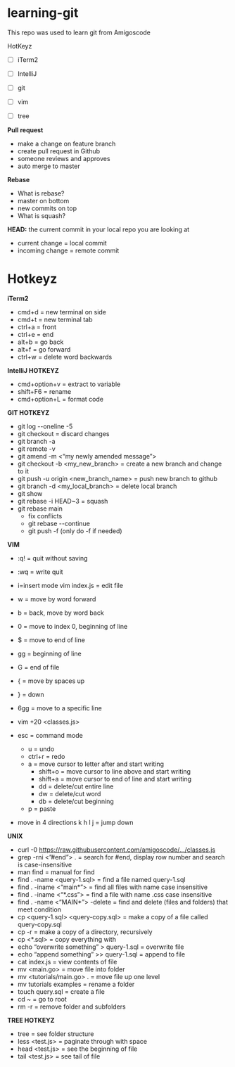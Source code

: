 # learning-git

This repo was used to learn git from Amigoscode

HotKeyz
- [ ] iTerm2
- [ ] IntelliJ
- [ ] git
- [ ] vim
- [ ] tree


**Pull request**
* make a change on feature branch
* create pull request in Github
* someone reviews and approves
* auto merge to master


**Rebase**
* What is rebase?
* master on bottom
* new commits on top
* What is squash?

**HEAD:** the current commit in your local repo you are looking at
* current change = local commit
* incoming change = remote commit 


# Hotkeyz

**iTerm2**
* cmd+d = new terminal on side
* cmd+t = new terminal tab
* ctrl+a = front
* ctrl+e = end
* alt+b = go back
* alt+f = go forward
* ctrl+w = delete word backwards

**IntelliJ HOTKEYZ**
* cmd+option+v = extract to variable
* shift+F6 = rename
* cmd+option+L = format code 

**GIT HOTKEYZ**
* git log --oneline -5
* git checkout <myfile name> = discard changes 
* git branch -a
* git remote -v
* git amend -m <“my newly amended message”>
* git checkout -b <my_new_branch> = create a new branch and change to it
* git push -u origin <new_branch_name> = push new branch to github
* git branch -d <my_local_branch> = delete local branch
* git show
* git rebase -i HEAD~3 = squash
* git rebase main
	* fix conflicts
	* git rebase --continue
	* git push -f   (only do -f if needed)

**VIM**
* :q! = quit without saving
* :wq = write quit
* i=insert mode
vim index.js = edit file
* w = move by word forward
* b = back, move by word back
* 0 = move to index 0, beginning of line 
* $ = move to end of line
* gg = beginning of line
* G = end of file
* { = move by spaces up
* } = down
* 6gg = move to a specific line 
* vim +20 <classes.js>
* esc = command mode
	* u = undo
	* ctrl+r = redo
  *	a = move cursor to letter after and start writing 
	* shift+o = move cursor to line above and start writing
	* shift+a = move cursor to end of line and start writing
	* dd = delete/cut entire line
	* dw = delete/cut word
	* db = delete/cut beginning
  * p = paste
  

* move in 4 directions
   k
h    l
   j = jump down


**UNIX**
* curl -0 <https://raw.githubusercontent.com/amigoscode/.../classes.js>
* grep  -rni <”#end”> . = search for #end, display row number and search is case-insensitive
* man find = manual for find
* find . -name <query-1.sql> = find a file named query-1.sql 
* find . -iname <“main*”> = find all files with name case insensitive
* find . -iname <“*.css”> = find a file with name  .css case insensitive
* find . -name <“MAIN*”> -delete = find and delete (files and folders) that meet condition
* cp <query-1.sql> <query-copy.sql> = make a copy of a file called query-copy.sql
* cp -r <tutorial> <tutorials-copy> = make a copy of a directory, recursively
* cp <*.sql> = copy everything with 
* echo “overwrite something” > query-1.sql = overwrite file
* echo “append something” >> query-1.sql = append to file
* cat index.js = view contents of file
* mv <main.go> <tutorials> = move file into folder
* mv <tutorials/main.go> . = move file up one level
* mv tutorials examples = rename a folder
* touch query.sql = create a file 
* cd ~ 		= 		go to root
* rm -r 		= remove folder and subfolders

**TREE HOTKEYZ**
* tree <example> = see folder structure
* less <test.js> = paginate through with space
* head <test.js> = see the beginning of file
* tail <test.js> = see tail of file
